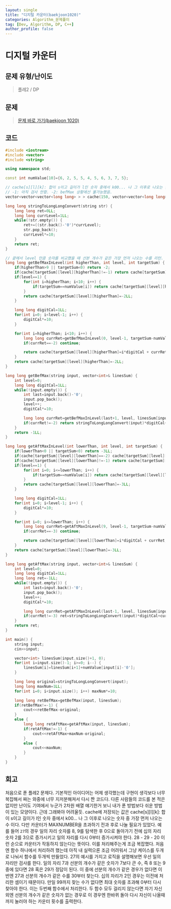 ```yaml
---
layout: single
title: "디지털 카운터(baekjoon1020)"
categories: Algorithm_문제풀이
tag: [Dev, Algorithm, DP, C++]
author_profile: false
---
```


# 디지털 카운터

## 문제 유형/난이도
>플레2 / DP

## 문제
> <a href="https://www.acmicpc.net/problem/1020">문제 바로 가기(baekjoon 1020)</a>

## 코드
```c++
#include <iostream>
#include <vector>
#include <string>

using namespace std;

const int numValue[10]={6, 2, 5, 5, 4, 5, 6, 3, 7, 5};

// cache[s][l][k]: 합이 s이고 길이가 l인 숫자 중에서 k00... 나 그 이후로 나오는 숫자 중 가장 먼저 나오는 수
// -1: 아직 검사 안함. -2: befMax 상황에선 불가능했음.
vector<vector<vector<long long> > > cache(150, vector<vector<long long> >(16, vector<long long>(10, -1LL)));

long long stringToLongLongConvert(string str) {
    long long ret=0LL;
    long long currLevel=1LL;
    while(!str.empty()) {
        ret+=((str.back()-'0')*currLevel);
        str.pop_back();
        currLevel*=10;
    }
    return ret;
}

// 끝에서 level 만큼 숫자를 비교했을 때 선분 개수가 같은 가장 먼저 나오는 수를 리턴. 불가능하다면 -2 리턴.
long long getBefMaxInLevel(int higherThan, int level, int targetSum) {
    if(higherThan>9 || targetSum<0) return -2;
    if(cache[targetSum][level][higherThan]!=-1) return cache[targetSum][level][higherThan];
    if(level==1) {
        for(int i=higherThan; i<10; i++) {
            if(targetSum==numValue[i]) return cache[targetSum][level][higherThan]=i;
        }
        return cache[targetSum][level][higherThan]=-2LL;
    }

    long long digitCal=1LL;
    for(int i=0; i<level-1; i++) {
        digitCal*=10;
    }

    for(int i=higherThan; i<10; i++) {
        long long currRet=getBefMaxInLevel(0, level-1, targetSum-numValue[i]);
        if(currRet==-2) continue;

        return cache[targetSum][level][higherThan]=i*digitCal + currRet;
    }
    return cache[targetSum][level][higherThan]=-2LL;
}

long long getBefMax(string input, vector<int>& linesSum) {
    int level=0;
    long long digitCal=1LL;
    while(!input.empty()) {
        int last=input.back()-'0';
        input.pop_back();
        level++;
        digitCal*=10;

        long long currRet=getBefMaxInLevel(last+1, level, linesSum[input.size()]);
        if(currRet!=-2) return stringToLongLongConvert(input)*digitCal+currRet;
    }
    return -1LL;
}

long long getAftMaxInLevel(int lowerThan, int level, int targetSum) {
    if(lowerThan<0 || targetSum<0) return -3LL;
    if(cache[targetSum][level][lowerThan]==-2) cache[targetSum][level][lowerThan]=-1;
    if(cache[targetSum][level][lowerThan]!=-1) return cache[targetSum][level][lowerThan];
    if(level==1) {
        for(int i=0; i<=lowerThan; i++) {
            if(targetSum==numValue[i]) return cache[targetSum][level][lowerThan]=i;
        }
        return cache[targetSum][level][lowerThan]=-3LL;
    }

    long long digitCal=1LL;
    for(int i=0; i<level-1; i++) {
        digitCal*=10;
    }

    for(int i=0; i<=lowerThan; i++) {
        long long currRet=getAftMaxInLevel(9, level-1, targetSum-numValue[i]);
        if(currRet==-3) continue;

        return cache[targetSum][level][lowerThan]=i*digitCal + currRet;
    }
    return cache[targetSum][level][lowerThan]=-3LL;
}

long long getAftMax(string input, vector<int>& linesSum) {
    int level=0;
    long long digitCal=1LL;
    long long ret=-1LL;
    while(!input.empty()) {
        int last=input.back()-'0';
        input.pop_back();
        level++;
        digitCal*=10;

        long long currRet=getAftMaxInLevel(last-1, level, linesSum[input.size()]);
        if(currRet!=-3) ret=stringToLongLongConvert(input)*digitCal+currRet;
    }
    return ret;
}

int main() {
    string input;
    cin>>input;

    vector<int> linesSum(input.size()+1, 0);
    for(int i=input.size()-1; i>=0; i--) {
        linesSum[i]=linesSum[i+1]+numValue[input[i]-'0'];
    }

    long long original=stringToLongLongConvert(input);
    long long maxNum=1LL;
    for(int i=0; i<input.size(); i++) maxNum*=10;

    long long retBefMax=getBefMax(input, linesSum);
    if(retBefMax!=-1) {
        cout<<retBefMax-original;
    }
    else {
        long long retAftMax=getAftMax(input, linesSum);
        if(retAftMax!=-1) {
            cout<<retAftMax+maxNum-original;
        }
        else {
            cout<<maxNum;
        }
    }
}
```

## 회고
처음으로 푼 플레2 문제다. 기본적인 아이디어는 어제 생각했는데 구현이 생각보다 너무 복잡해서 짜는 와중에 너무 지저분해져서 다시 짠 코드다. 다른 사람들의 코드를 본 적은 없지만 난이도 기여에서 누군가 2차원 배열 얘기한거 보니 내가 푼 방법보다 쉬운 방법이 있는 모양이다. 근데 그래봐야 어려울듯. cache에 저장되는 값은 cache[s][l][k]: 합이 s이고 길이가 l인 숫자 중에서 k00... 나 그 이후로 나오는 숫자 중 가장 먼저 나오는 수 이다. 다만 카운터가 MAXNUMBER을 초과하기 전과 후로 나눌 필요가 있었다. 예를 들어 `27`의 경우 일의 자리 숫자를 8, 9를 탐색한 후 0으로 돌아가기 전에 십의 자리 숫자 2를 3으로 증가시키고 일의 자리를 다시 0부터 증가시켜야 한다. 28 - 29 - 20 이런 순으로 카운터가 작동하지 않는다는 뜻이다. 이를 처리해주는게 조금 복잡했다. 처음엔 함수 하나에서 처리하려 했는데 아직 내 실력으론 조금 어려워서 그냥 케이스를 두개로 나눠서 함수를 두개씩 만들었다. 27의 예시를 가지고 로직을 설명해보면 우선 일의 자리만 검사를 한다. 일의 자리 7과 선분의 개수가 같은 숫자가 7보다 큰 수, 즉 8 또는 9 중에 있다면 28 혹은 29가 정답이 된다. 이 중에 선분의 개수가 같은 경우가 없다면 이번엔 27과 선분의 개수가 같은 수를 30부터 찾는다. 십의 자리가 2인 경우는 이전에 처리한 셈이기 때문이다. 만일 99까지 찾는 수가 없다면 최대 숫자를 초과해 0부터 다시 찾아야 한다. 이는 두번째 함수에서 처리한다. 두 함수 모두 걸리지 않는다면 자기 자신 외엔 선분의 개수가 같은 숫자가 없는 경우로 이 경우엔 한바퀴 돌아 다시 자신이 나올때까지 눌러야 하는 카운터 횟수를 출력한다.
